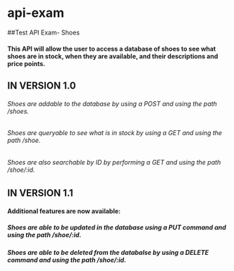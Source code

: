 # api-exam
##Test API Exam- Shoes

#### This API will allow the user to access a database of shoes to see what shoes are in stock, when they are available, and their descriptions and price points.

## IN VERSION 1.0

###### Shoes are addable to the database by using a POST and using the path /shoes.

###### Shoes are queryable to see what is in stock by using a GET and using the path /shoe.

###### Shoes are also searchable by ID by performing a GET and using the path /shoe/:id.

## IN VERSION 1.1
#### Additional features are now available:
##### Shoes are able to be updated in the database using a PUT command and using the path /shoe/:id.
##### Shoes are able to be deleted from the databalse by using a DELETE command and using the path /shoe/:id.
